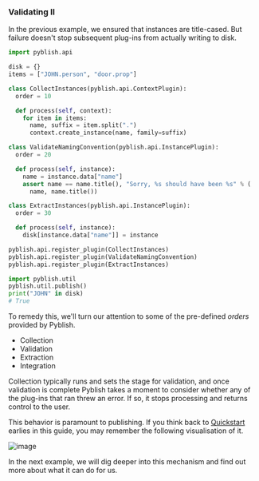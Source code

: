 ### Validating II

In the previous example, we ensured that instances are title-cased. But failure doesn't stop subsequent plug-ins from actually writing to disk.

```python
import pyblish.api

disk = {}
items = ["JOHN.person", "door.prop"]

class CollectInstances(pyblish.api.ContextPlugin):
  order = 10

  def process(self, context):
    for item in items:
      name, suffix = item.split(".")
      context.create_instance(name, family=suffix)

class ValidateNamingConvention(pyblish.api.InstancePlugin):
  order = 20

  def process(self, instance):
    name = instance.data["name"]
    assert name == name.title(), "Sorry, %s should have been %s" % (
      name, name.title())

class ExtractInstances(pyblish.api.InstancePlugin):
  order = 30

  def process(self, instance):
    disk[instance.data["name"]] = instance

pyblish.api.register_plugin(CollectInstances)
pyblish.api.register_plugin(ValidateNamingConvention)
pyblish.api.register_plugin(ExtractInstances)

import pyblish.util
pyblish.util.publish()
print("JOHN" in disk)
# True
```

To remedy this, we'll turn our attention to some of the pre-defined *orders* provided by Pyblish.

- Collection
- Validation
- Extraction
- Integration

Collection typically runs and sets the stage for validation, and once validation is complete Pyblish takes a moment to consider whether any of the plug-ins that ran threw an error. If so, it stops processing and returns control to the user. 

This behavior is paramount to publishing. If you think back to [Quickstart](Quickstart.md) earlies in this guide, you may remember the following visualisation of it.

![image](https://cloud.githubusercontent.com/assets/2152766/12515092/752725ea-c11e-11e5-923c-ace968721a38.png)

In the next example, we will dig deeper into this mechanism and find out more about what it can do for us.
